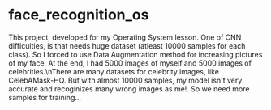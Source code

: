 # face_recognition_os

This project, developed for my Operating System lesson. One of CNN difficulties, is that needs huge dataset (atleast 10000 samples for each class). So I forced to use Data Augmentation method for increasing pictures of my face. At the end, I had 5000 images of myself and 5000 images of celebrities.\nThere are many datasets for celebrity images, like CelebAMask-HQ. But with almost 10000 samples, my model isn't very accurate and recoginizes many wrong images as me!. So we need more samples for training...
